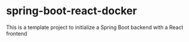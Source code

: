 # spring-boot-react-docker
This is a template project to initialize a Spring Boot backend with a React frontend
